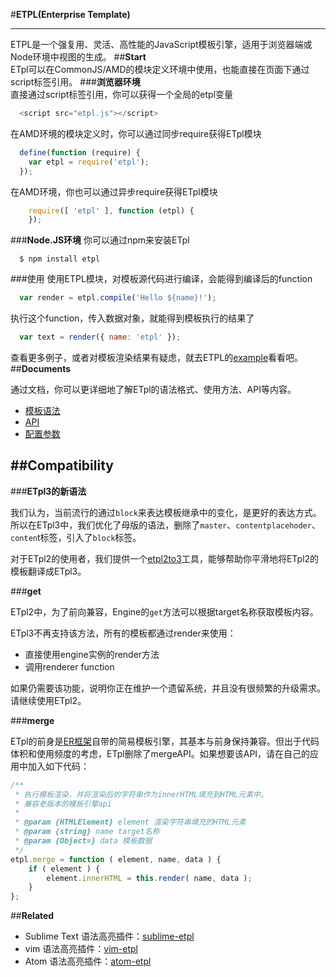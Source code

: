 #**ETPL(Enterprise Template)**
* * *

ETPL是一个强复用、灵活、高性能的JavaScript模板引擎，适用于浏览器端或Node环境中视图的生成。
##**Start**
<br/>
ETpl可以在CommonJS/AMD的模块定义环境中使用，也能直接在页面下通过script标签引用。
###**浏览器环境**
<br/>
直接通过script标签引用，你可以获得一个全局的etpl变量
```javascript
  <script src="etpl.js"></script>
```
在AMD环境的模块定义时，你可以通过同步require获得ETpl模块
```javascript
  define(function (require) {
    var etpl = require('etpl');
  });
```
在AMD环境，你也可以通过异步require获得ETpl模块
```javascript
    require([ 'etpl' ], function (etpl) {
    });
```
###**Node.JS环境**
你可以通过npm来安装ETpl
```
  $ npm install etpl
```

###使用
使用ETPL模块，对模板源代码进行编译，会能得到编译后的function
```javascript
  var render = etpl.compile('Hello ${name}!');
```
执行这个function，传入数据对象，就能得到模板执行的结果了
```javascript
  var text = render({ name: 'etpl' });
```
查看更多例子，或者对模板渲染结果有疑虑，就去ETPL的[example](http://ecomfe.github.io/etpl/example.html "example.html")看看吧。
##**Documents**

通过文档，你可以更详细地了解ETpl的语法格式、使用方法、API等内容。

* [模板语法](Syntax.html)
* [API](API.html)
* [配置参数](config.html)
 
##**Compatibility**
---
###**ETpl3的新语法**

我们认为，当前流行的通过`block`来表达模板继承中的变化，是更好的表达方式。所以在ETpl3中，我们优化了母版的语法，删除了`master`、`contentplacehoder`、`conten`t标签，引入了`block`标签。

对于ETpl2的使用者，我们提供一个[etpl2to3](https://github.com/ecomfe/etpl2to3 "etpl2to3")工具，能够帮助你平滑地将ETpl2的模板翻译成ETpl3。

###**get**

ETpl2中，为了前向兼容，Engine的`get`方法可以根据target名称获取模板内容。

ETpl3不再支持该方法，所有的模板都通过render来使用：

* 直接使用engine实例的render方法
* 调用renderer function   

如果仍需要该功能，说明你正在维护一个遗留系统，并且没有很频繁的升级需求。请继续使用ETpl2。

###**merge**

ETpl的前身是[ER框架](https://github.com/ecomfe/er "ER框架")自带的简易模板引擎，其基本与前身保持兼容。但出于代码体积和使用频度的考虑，ETpl删除了mergeAPI。如果想要该API，请在自己的应用中加入如下代码：
```javascript
/**
 * 执行模板渲染，并将渲染后的字符串作为innerHTML填充到HTML元素中。
 * 兼容老版本的模板引擎api
 * 
 * @param {HTMLElement} element 渲染字符串填充的HTML元素
 * @param {string} name target名称
 * @param {Object=} data 模板数据
 */
etpl.merge = function ( element, name, data ) {
    if ( element ) {
        element.innerHTML = this.render( name, data );
    }
};
```
##**Related**

* Sublime Text 语法高亮插件：[sublime-etpl](https://github.com/ecomfe/sublime-etpl "sublime-etpl")
* vim 语法高亮插件：[vim-etpl](https://github.com/hushicai/vim-etpl "vim-etpl")
* Atom 语法高亮插件：[atom-etpl](https://github.com/ecomfe/atom-etpl "atom-etpl")





